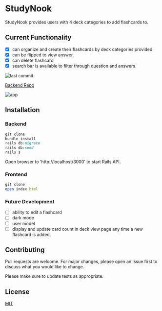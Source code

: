 # StudyNook

StudyNook provides users with 4 deck categories to add flashcards to.

## Current Functionality

- [x] can organize and create their flashcards by deck categories provided.
- [x] can be flipped to view answer.
- [x] can delete flashcard
- [x] search bar is available to filter through question and answers.

![last commit](https://img.shields.io/github/last-commit/ferrufinob/StudyNook-frontend)

[Backend Repo](https://github.com/ferrufinob/StudyNook-backend.git)

![app](app.gif)

## Installation

### Backend

```ruby
git clone
bundle install
rails db:migrate
rails db:seed
rails s
```

Open browser to 'http://localhost/3000' to start Rails API.

### Frontend

```ruby
git clone
open index.html
```

### Future Development

- [ ] ability to edit a flashcard
- [ ] dark mode
- [ ] user model
- [ ] display and update card count in deck view page any time a new flashcard is added.

## Contributing

Pull requests are welcome. For major changes, please open an issue first to discuss what you would like to change.

Please make sure to update tests as appropriate.

## License

[MIT](https://choosealicense.com/licenses/mit/)
